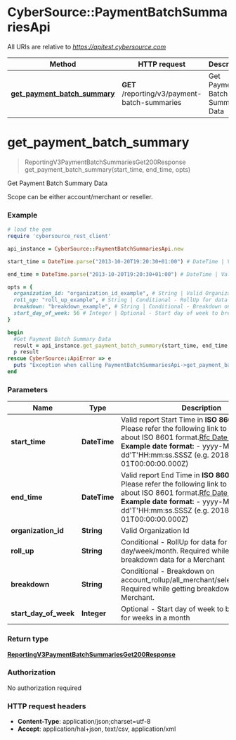 # CyberSource::PaymentBatchSummariesApi

All URIs are relative to *https://apitest.cybersource.com*

Method | HTTP request | Description
------------- | ------------- | -------------
[**get_payment_batch_summary**](PaymentBatchSummariesApi.md#get_payment_batch_summary) | **GET** /reporting/v3/payment-batch-summaries | Get Payment Batch Summary Data


# **get_payment_batch_summary**
> ReportingV3PaymentBatchSummariesGet200Response get_payment_batch_summary(start_time, end_time, opts)

Get Payment Batch Summary Data

Scope can be either account/merchant or reseller.

### Example
```ruby
# load the gem
require 'cybersource_rest_client'

api_instance = CyberSource::PaymentBatchSummariesApi.new

start_time = DateTime.parse("2013-10-20T19:20:30+01:00") # DateTime | Valid report Start Time in **ISO 8601 format** Please refer the following link to know more about ISO 8601 format.[Rfc Date Format](https://xml2rfc.tools.ietf.org/public/rfc/html/rfc3339.html#anchor14)  **Example date format:**   - yyyy-MM-dd'T'HH:mm:ss.SSSZ (e.g. 2018-01-01T00:00:00.000Z) 

end_time = DateTime.parse("2013-10-20T19:20:30+01:00") # DateTime | Valid report End Time in **ISO 8601 format** Please refer the following link to know more about ISO 8601 format.[Rfc Date Format](https://xml2rfc.tools.ietf.org/public/rfc/html/rfc3339.html#anchor14)  **Example date format:**   - yyyy-MM-dd'T'HH:mm:ss.SSSZ (e.g. 2018-01-01T00:00:00.000Z) 

opts = { 
  organization_id: "organization_id_example", # String | Valid Organization Id
  roll_up: "roll_up_example", # String | Conditional - RollUp for data for day/week/month. Required while getting breakdown data for a Merchant
  breakdown: "breakdown_example", # String | Conditional - Breakdown on account_rollup/all_merchant/selected_merchant. Required while getting breakdown data for a Merchant.
  start_day_of_week: 56 # Integer | Optional - Start day of week to breakdown data for weeks in a month
}

begin
  #Get Payment Batch Summary Data
  result = api_instance.get_payment_batch_summary(start_time, end_time, opts)
  p result
rescue CyberSource::ApiError => e
  puts "Exception when calling PaymentBatchSummariesApi->get_payment_batch_summary: #{e}"
end
```

### Parameters

Name | Type | Description  | Notes
------------- | ------------- | ------------- | -------------
 **start_time** | **DateTime**| Valid report Start Time in **ISO 8601 format** Please refer the following link to know more about ISO 8601 format.[Rfc Date Format](https://xml2rfc.tools.ietf.org/public/rfc/html/rfc3339.html#anchor14)  **Example date format:**   - yyyy-MM-dd&#39;T&#39;HH:mm:ss.SSSZ (e.g. 2018-01-01T00:00:00.000Z)  | 
 **end_time** | **DateTime**| Valid report End Time in **ISO 8601 format** Please refer the following link to know more about ISO 8601 format.[Rfc Date Format](https://xml2rfc.tools.ietf.org/public/rfc/html/rfc3339.html#anchor14)  **Example date format:**   - yyyy-MM-dd&#39;T&#39;HH:mm:ss.SSSZ (e.g. 2018-01-01T00:00:00.000Z)  | 
 **organization_id** | **String**| Valid Organization Id | [optional] 
 **roll_up** | **String**| Conditional - RollUp for data for day/week/month. Required while getting breakdown data for a Merchant | [optional] 
 **breakdown** | **String**| Conditional - Breakdown on account_rollup/all_merchant/selected_merchant. Required while getting breakdown data for a Merchant. | [optional] 
 **start_day_of_week** | **Integer**| Optional - Start day of week to breakdown data for weeks in a month | [optional] 

### Return type

[**ReportingV3PaymentBatchSummariesGet200Response**](ReportingV3PaymentBatchSummariesGet200Response.md)

### Authorization

No authorization required

### HTTP request headers

 - **Content-Type**: application/json;charset=utf-8
 - **Accept**: application/hal+json, text/csv, application/xml



